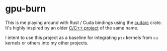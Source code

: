 # gpu-burn

This is me playing around with Rust / Cuda bindings using the
[cudarc](https://github.com/coreylowman/cudarc) crate. It's highly inspired by
an older [C/C++ project](https://github.com/wilicc/gpu-burn) of the same name.

I intent to use this project as a baseline for integrating `ptx` kernels from
`cu` kernels or others into my other projects.
